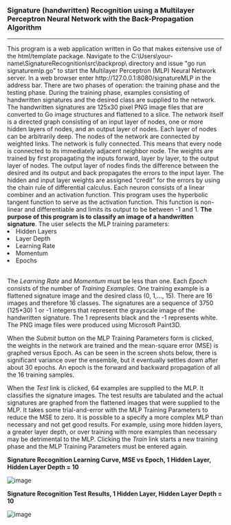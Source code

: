 <h3>Signature (handwritten) Recognition using a Multilayer Perceptron Neural Network with the Back-Propagation Algorithm</h3>
<hr>
This program is a web application written in Go that makes extensive use of the html/template package.
Navigate to the C:\Users\your-name\SignatureRecognition\src\backprop\ directory and issue "go run signaturemlp.go" to
start the Multilayer Perceptron (MLP) Neural Network server. In a web browser enter http://127.0.0.1:8080/signatureMLP
in the address bar.  There are two phases of operation:  the training phase and the testing phase.  During the training
phase, examples consisting of handwritten signatures and the desired class are supplied to the network.  The handwritten
signatures are 125x30 pixel PNG image files that are converted to Go image structures and flattened to a slice.
The network itself is a directed graph consisting of an input layer of nodes, one or more hidden layers of nodes, and
an output layer of nodes.  Each layer of nodes can be arbitrarily deep.  The nodes of the network are connected by weighted
links.  The network is fully connected.  This means that every node is connected to its immediately adjacent neighbor node.  The weights are trained
by first propagating the inputs forward, layer by layer, to the output layer of nodes.  The output layer of nodes finds the
difference between the desired and its output and back propagates the errors to the input layer.  The hidden and input layer
weights are assigned “credit” for the errors by using the chain rule of differential calculus.  Each neuron consists of a
linear combiner and an activation function.  This program uses the hyperbolic tangent function to serve as the activation function.
This function is non-linear and differentiable and limits its output to be between -1 and 1.  <b>The purpose of this program is to classify an
image of a handwritten signature</b>.
The user selects the MLP training parameters:
<li>Hidden Layers</li>
<li>Layer Depth</li>
<li>Learning Rate</li>
<li>Momentum</li>
<li>Epochs</li>
<br>
<p>
The <i>Learning Rate</i> and <i>Momentum</i> must be less than one.  Each <i>Epoch</i> consists of the number of <i>Training Examples</i>.  
One training example is a flattened signature image and the desired class (0, 1,…, 15).  There are 16 images and therefore 16 classes.
The signatures are a sequence of 3750 (125*30) 1 or -1 integers that represent the grayscale image of the handwritten signature.
The 1 represents black and the -1 represents white.  The PNG image files were produced using Microsoft Paint3D.
</p>
<p>
When the <i>Submit</i> button on the MLP Training Parameters form is clicked, the weights in the network are trained
and the mean-square error (MSE) is graphed versus Epoch.  As can be seen in the screen shots below, there is significant variance over the ensemble,
but it eventually settles down after about 30 epochs. An epoch is the forward and backward propagation of all the 16 training samples.
</p>
<p>
When the <i>Test</i> link is clicked, 64 examples are supplied to the MLP.  It classifies the signature images.
The test results are tabulated and the actual signatures are graphed from the flattened images that were supplied to the MLP.
It takes some trial-and-error with the MLP Training Parameters to reduce the MSE to zero.  It is possible to a specify a 
more complex MLP than necessary and not get good results.  For example, using more hidden layers, a greater layer depth,
or over training with more examples than necessary may be detrimental to the MLP.  Clicking the <i>Train</i> link starts a new training
phase and the MLP Training Parameters must be entered again.
</p>

<b>Signature Recognition Learning Curve, MSE vs Epoch, 1 Hidden Layer, Hidden Layer Depth = 10</b>

![image](https://github.com/thomasteplick/signatureMLP/assets/117768679/4fef480e-7771-4e25-b196-eb4194c6f646)

<b>Signature Recognition Test Results, 1 Hidden Layer, Hidden Layer Depth = 10</b>

![image](https://github.com/thomasteplick/signatureMLP/assets/117768679/3a3efb7f-02f2-4da5-b09d-4c568350a346)

